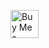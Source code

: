 <a href='https://ko-fi.com/michaelkolesidis' target='_blank'><img src='https://cdn.ko-fi.com/cdn/kofi1.png' style='border:0px;height:45px;' alt='Buy Me a Coffee at ko-fi.com' /></a>
